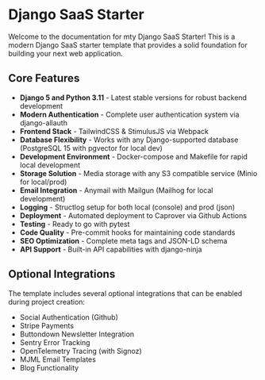 # Django SaaS Starter

Welcome to the documentation for mty Django SaaS Starter! This is a modern Django SaaS starter template that provides a solid foundation for building your next web application.

## Core Features

- **Django 5 and Python 3.11** - Latest stable versions for robust backend development
- **Modern Authentication** - Complete user authentication system via django-allauth
- **Frontend Stack** - TailwindCSS & StimulusJS via Webpack
- **Database Flexibility** - Works with any Django-supported database (PostgreSQL 15 with pgvector for local dev)
- **Development Environment** - Docker-compose and Makefile for rapid local development
- **Storage Solution** - Media storage with any S3 compatible service (Minio for local/prod)
- **Email Integration** - Anymail with Mailgun (Mailhog for local development)
- **Logging** - Structlog setup for both local (console) and prod (json)
- **Deployment** - Automated deployment to Caprover via Github Actions
- **Testing** - Ready to go with pytest
- **Code Quality** - Pre-commit hooks for maintaining code standards
- **SEO Optimization** - Complete meta tags and JSON-LD schema
- **API Support** - Built-in API capabilities with django-ninja

## Optional Integrations

The template includes several optional integrations that can be enabled during project creation:

- Social Authentication (Github)
- Stripe Payments
- Buttondown Newsletter Integration
- Sentry Error Tracking
- OpenTelemetry Tracing (with Signoz)
- MJML Email Templates
- Blog Functionality
